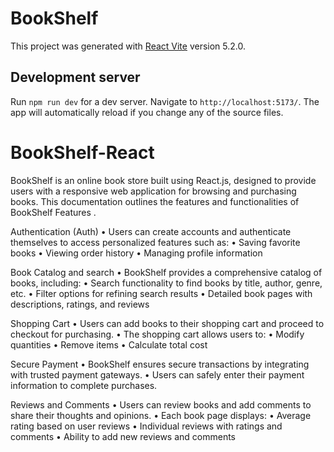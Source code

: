 # BookShelf

This project was generated with [React Vite](https://vitejs.dev/guide/) version 5.2.0.



## Development server

Run `npm run dev` for a dev server. Navigate to `http://localhost:5173/`. The app will automatically reload if you change any of the source files.










# BookShelf-React

BookShelf is an online book store built using React.js, designed to provide users with a responsive web application for browsing and purchasing books. This documentation outlines the features and functionalities of BookShelf Features .
 
Authentication (Auth)
•	Users can create accounts and authenticate themselves to access personalized features such as:
•	Saving favorite books
•	Viewing order history
•	Managing profile information

Book Catalog and search 
•	BookShelf provides a comprehensive catalog of books, including:
•	Search functionality to find books by title, author, genre, etc.
•	Filter options for refining search results
•	Detailed book pages with descriptions, ratings, and reviews

Shopping Cart
•	Users can add books to their shopping cart and proceed to checkout for purchasing.
•	The shopping cart allows users to:
•	Modify quantities
•	Remove items
•	Calculate total cost

Secure Payment
•	BookShelf ensures secure transactions by integrating with trusted payment gateways.
•	Users can safely enter their payment information to complete purchases.

Reviews and Comments
•	Users can review books and add comments to share their thoughts and opinions.
•	Each book page displays:
•	Average rating based on user reviews
•	Individual reviews with ratings and comments
•	Ability to add new reviews and comments
